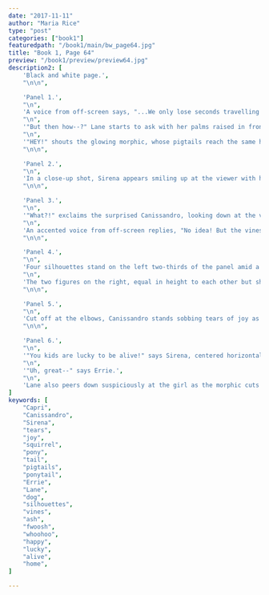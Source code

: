 ```yaml
---
date: "2017-11-11"
author: "Maria Rice"
type: "post"
categories: ["book1"]
featuredpath: "/book1/main/bw_page64.jpg"
title: "Book 1, Page 64"
preview: "/book1/preview/preview64.jpg"
description2: [
    'Black and white page.',
    "\n\n",

    'Panel 1.',
    "\n",
    'A voice from off-screen says, "...We only lose seconds travelling by blue door."',
    "\n",
    '"But then how--?" Lane starts to ask with her palms raised in front of her, only to be cut off by Sirena, who zooms into view from behind her ("FWOOSH").',
    "\n",
    '"HEY!" shouts the glowing morphic, whose pigtails reach the same height as the teenager',"'",'s shoulders.',
    "\n\n",

    'Panel 2.',
    "\n",
    'In a close-up shot, Sirena appears smiling up at the viewer with her large, fluffy squirrel tail waving behind her and her fists clenched in front of her. She says excitedly with an accent, "Capri changed his MIND! He',"'",'s coming BACK!"',
    "\n\n",

    'Panel 3.',
    "\n",
    '"What?!" exclaims the surprised Canissandro, looking down at the viewer from an angled shot at his front-left. "HOW?" he asks.',
    "\n",
    'An accented voice from off-screen replies, "No idea! But the vines are turning to ASH and he wants to go NOW!"',
    "\n\n",

    'Panel 4.',
    "\n",
    'Four silhouettes stand on the left two-thirds of the panel amid a grassy clearing. The two left-most figures, a short one with a squirrel tail on the left and a tall one with a dog tail on the right, raise their arms up excitedly and yell, "WHOO-HOO!"',
    "\n",
    'The two figures on the right, equal in height to each other but shorter than the tall one with the dog tail, stand watching them. The one on the left holds her hand up and says, "Uh, guys--"',
    "\n\n",

    'Panel 5.',
    "\n",
    'Cut off at the elbows, Canissandro stands sobbing tears of joy as he raises his hands in front of him in a grateful gesture and exclaims in a strong accent, "OHHH, I',"'",'m so HAPPY! We get our brother BACK!"',
    "\n\n",

    'Panel 6.',
    "\n",
    '"You kids are lucky to be alive!" says Sirena, centered horizontally in the panel with her back to the viewer as she speaks to the teenagers standing in front of her. Her squirrel tail arches to the right, partially covering the view of Errie as the redheaded teenager holds her right hand behind her head in frustration.',
    "\n",
    '"Uh, great--" says Errie.',
    "\n",
    'Lane also peers down suspiciously at the girl as the morphic cuts her friend off, saying, "And no one got hurt! So you can go on home!"',
]
keywords: [
    "Capri",
    "Canissandro",
    "Sirena",
    "tears",
    "joy",
    "squirrel",
    "pony",
    "tail",
    "pigtails",
    "ponytail",
    "Errie",
    "Lane",
    "dog",
    "silhouettes",
    "vines",
    "ash",
    "fwoosh",
    "whoohoo",
    "happy",
    "lucky",
    "alive",
    "home",
]

---
```

